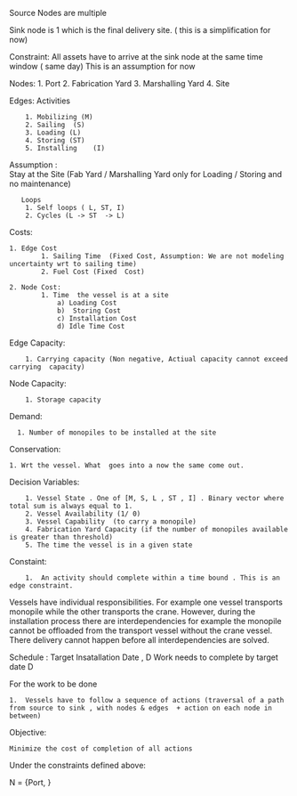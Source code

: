 Source Nodes are multiple

Sink node is 1 which is the final delivery site.  ( this is a simplification for now)

Constraint: All  assets have to arrive at the sink node at the same time window ( same day)
			     This is an assumption for now			

Nodes:
    1. Port
    2. Fabrication Yard
    3. Marshalling Yard
    4. Site                 

Edges: Activities 

		1. Mobilizing (M)
		2. Sailing  (S)
	    3. Loading (L)
		4. Storing (ST)
		5. Installing	 (I)	

Assumption :  
Stay at the Site (Fab Yard / Marshalling Yard only for Loading / Storing and no maintenance)

       Loops 
		1. Self loops ( L, ST, I)
		2. Cycles (L -> ST  -> L)


Costs:

	1. Edge Cost
			1. Sailing Time  (Fixed Cost, Assumption: We are not modeling uncertainty wrt to sailing time)
			2. Fuel Cost (Fixed  Cost)

    2. Node Cost: 
			1. Time  the vessel is at a site 
				a) Loading Cost
			    b)  Storing Cost
				c) Installation Cost		
                d) Idle Time Cost 

Edge Capacity:

        1. Carrying capacity (Non negative, Actiual capacity cannot exceed carrying  capacity)
Node Capacity:

        1. Storage capacity        
        
Demand:

      1. Number of monopiles to be installed at the site

Conservation:

	1. Wrt the vessel. What  goes into a now the same come out.

Decision Variables:

        1. Vessel State . One of [M, S, L , ST , I] . Binary vector where total sum is always equal to 1.
	    2. Vessel Availability (1/ 0)
        3. Vessel Capability  (to carry a monopile)
        4. Fabrication Yard Capacity (if the number of monopiles available is greater than threshold)
        5. The time the vessel is in a given state 
			

Constaint:

        1.  An activity should complete within a time bound . This is an edge constraint.
     

Vessels have individual responsibilities. For example one vessel transports monopile while the other transports the crane. 
However, during the installation process there are interdependencies for example the monopile cannot be offloaded from the transport vessel without the crane vessel. There  delivery cannot happen before all interdependencies are solved.




Schedule : Target Insatallation Date , D
Work needs to complete by target date D

For the work to be done 

	1.  Vessels have to follow a sequence of actions (traversal of a path from source to sink , with nodes & edges  + action on each node in between)

Objective: 

	Minimize the cost of completion of all actions 

Under the constraints defined above:



N = {Port, }